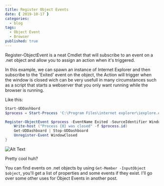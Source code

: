 ```yaml
---
title: Register Object Events
date: { 2019-10-17 }
categories:
  - blog
tags:
  - Object Event
  - Browser
published: true
---
```


Register-ObjectEvent is a neat Cmdlet that will subscribe to an event on a .net object and allow you to assign an action when it's triggered.

In this example, we can spawn an instance of Internet Explorer and then subscribe to the 'Exited' event on the object, the Action will trigger when the window is closed wich can be very usefull in many circumstances such as a script that starts a webserver that you only want running while the browser is running.

Like this:

```powershell
Start-UDDashbord
$process = Start-Process 'C:\Program Files\internet explorer\iexplore.exe' -ArgumentList 'http://localhost:80' -PassThru

Register-ObjectEvent $process -EventName Exited -SourceIdentifier WindowClosed -Action {
    Write-host ("Process {0} was closed" -f $process.id)
    Get-UDDashboard | Stop-UDDashboard
    Unregister-Event WindowClosed
}
```

![Alt Text](https://i.imgur.com/flQcXWu.gif)

Pretty cool huh?

You can find events on .net objects by using `Get-Member -InputObject $object`, you'll get a list of properties and some events if they exist. I'll go over some other uses for Object Events in another post.
